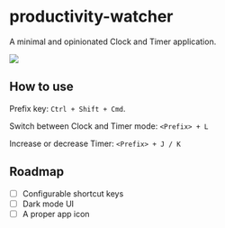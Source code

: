 # productivity-watcher

A minimal and opinionated Clock and Timer application.

![](https://i.imgur.com/Mh58u3u.png)

## How to use

Prefix key: `Ctrl + Shift + Cmd`.

Switch between Clock and Timer mode: `<Prefix> + L`

Increase or decrease Timer: `<Prefix> + J / K`

## Roadmap

- [ ] Configurable shortcut keys
- [ ] Dark mode UI
- [ ] A proper app icon

